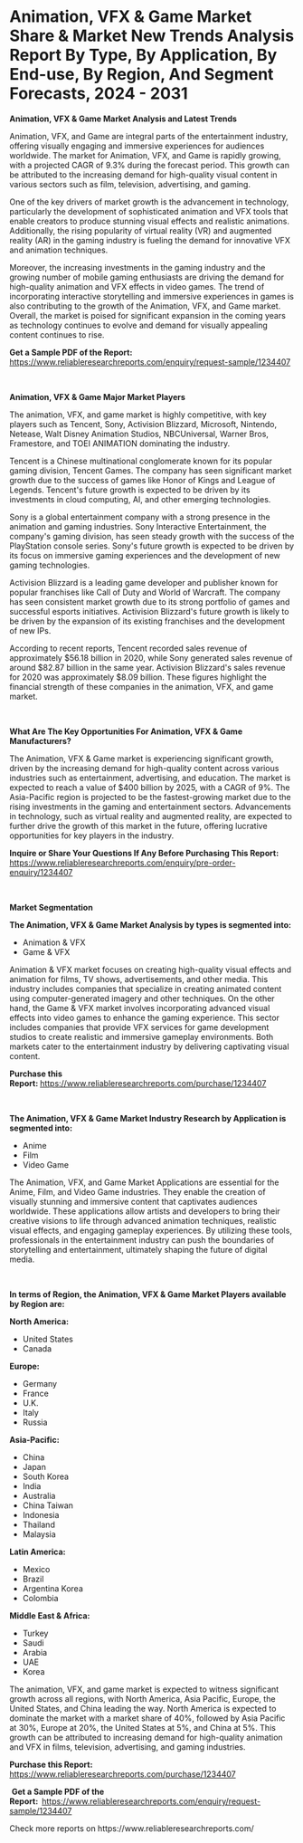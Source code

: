 <p><h1>Animation, VFX & Game Market Share & Market New Trends Analysis Report By Type, By Application, By End-use, By Region, And Segment Forecasts, 2024 - 2031</h1></p><p><strong>Animation, VFX & Game Market Analysis and Latest Trends</strong></p>
<p><p>Animation, VFX, and Game are integral parts of the entertainment industry, offering visually engaging and immersive experiences for audiences worldwide. The market for Animation, VFX, and Game is rapidly growing, with a projected CAGR of 9.3% during the forecast period. This growth can be attributed to the increasing demand for high-quality visual content in various sectors such as film, television, advertising, and gaming.</p><p>One of the key drivers of market growth is the advancement in technology, particularly the development of sophisticated animation and VFX tools that enable creators to produce stunning visual effects and realistic animations. Additionally, the rising popularity of virtual reality (VR) and augmented reality (AR) in the gaming industry is fueling the demand for innovative VFX and animation techniques.</p><p>Moreover, the increasing investments in the gaming industry and the growing number of mobile gaming enthusiasts are driving the demand for high-quality animation and VFX effects in video games. The trend of incorporating interactive storytelling and immersive experiences in games is also contributing to the growth of the Animation, VFX, and Game market. Overall, the market is poised for significant expansion in the coming years as technology continues to evolve and demand for visually appealing content continues to rise.</p></p>
<p><strong>Get a Sample PDF of the Report:&nbsp;</strong> <a href="https://www.reliableresearchreports.com/enquiry/request-sample/1234407">https://www.reliableresearchreports.com/enquiry/request-sample/1234407</a></p>
<p>&nbsp;</p>
<p><strong>Animation, VFX & Game Major Market Players</strong></p>
<p><p>The animation, VFX, and game market is highly competitive, with key players such as Tencent, Sony, Activision Blizzard, Microsoft, Nintendo, Netease, Walt Disney Animation Studios, NBCUniversal, Warner Bros, Framestore, and TOEI ANIMATION dominating the industry.</p><p>Tencent is a Chinese multinational conglomerate known for its popular gaming division, Tencent Games. The company has seen significant market growth due to the success of games like Honor of Kings and League of Legends. Tencent's future growth is expected to be driven by its investments in cloud computing, AI, and other emerging technologies.</p><p>Sony is a global entertainment company with a strong presence in the animation and gaming industries. Sony Interactive Entertainment, the company's gaming division, has seen steady growth with the success of the PlayStation console series. Sony's future growth is expected to be driven by its focus on immersive gaming experiences and the development of new gaming technologies.</p><p>Activision Blizzard is a leading game developer and publisher known for popular franchises like Call of Duty and World of Warcraft. The company has seen consistent market growth due to its strong portfolio of games and successful esports initiatives. Activision Blizzard's future growth is likely to be driven by the expansion of its existing franchises and the development of new IPs.</p><p>According to recent reports, Tencent recorded sales revenue of approximately $56.18 billion in 2020, while Sony generated sales revenue of around $82.87 billion in the same year. Activision Blizzard's sales revenue for 2020 was approximately $8.09 billion. These figures highlight the financial strength of these companies in the animation, VFX, and game market.</p></p>
<p>&nbsp;</p>
<p><strong>What Are The Key Opportunities For Animation, VFX & Game Manufacturers?</strong></p>
<p><p>The Animation, VFX & Game market is experiencing significant growth, driven by the increasing demand for high-quality content across various industries such as entertainment, advertising, and education. The market is expected to reach a value of $400 billion by 2025, with a CAGR of 9%. The Asia-Pacific region is projected to be the fastest-growing market due to the rising investments in the gaming and entertainment sectors. Advancements in technology, such as virtual reality and augmented reality, are expected to further drive the growth of this market in the future, offering lucrative opportunities for key players in the industry.</p></p>
<p><strong>Inquire or Share Your Questions If Any Before Purchasing This Report:</strong> <a href="https://www.reliableresearchreports.com/enquiry/pre-order-enquiry/1234407">https://www.reliableresearchreports.com/enquiry/pre-order-enquiry/1234407</a></p>
<p>&nbsp;</p>
<p><strong>Market Segmentation</strong></p>
<p><strong>The Animation, VFX & Game Market Analysis by types is segmented into:</strong></p>
<p><ul><li>Animation & VFX</li><li>Game & VFX</li></ul></p>
<p><p>Animation & VFX market focuses on creating high-quality visual effects and animation for films, TV shows, advertisements, and other media. This industry includes companies that specialize in creating animated content using computer-generated imagery and other techniques. On the other hand, the Game & VFX market involves incorporating advanced visual effects into video games to enhance the gaming experience. This sector includes companies that provide VFX services for game development studios to create realistic and immersive gameplay environments. Both markets cater to the entertainment industry by delivering captivating visual content.</p></p>
<p><strong>Purchase this Report:&nbsp;</strong><a href="https://www.reliableresearchreports.com/purchase/1234407">https://www.reliableresearchreports.com/purchase/1234407</a></p>
<p>&nbsp;</p>
<p><strong>The Animation, VFX & Game Market Industry Research by Application is segmented into:</strong></p>
<p><ul><li>Anime</li><li>Film</li><li>Video Game</li></ul></p>
<p><p>The Animation, VFX, and Game Market Applications are essential for the Anime, Film, and Video Game industries. They enable the creation of visually stunning and immersive content that captivates audiences worldwide. These applications allow artists and developers to bring their creative visions to life through advanced animation techniques, realistic visual effects, and engaging gameplay experiences. By utilizing these tools, professionals in the entertainment industry can push the boundaries of storytelling and entertainment, ultimately shaping the future of digital media.</p></p>
<p>&nbsp;</p>
<p><strong>In terms of Region, the Animation, VFX & Game Market Players available by Region are:</strong></p>
<p>
    <p> <strong> North America: </strong>
        <ul>
            <li>United States</li>
            <li>Canada</li>
        </ul>
        </p> 
    <p> <strong> Europe: </strong>
        <ul>
            <li>Germany</li>
            <li>France</li>
            <li>U.K.</li>
            <li>Italy</li>
            <li>Russia</li>
        </ul>
        </p> 
    <p> <strong> Asia-Pacific: </strong>
        <ul>
            <li>China</li>
            <li>Japan</li>
            <li>South Korea</li>
            <li>India</li>
            <li>Australia</li>
            <li>China Taiwan</li>
            <li>Indonesia</li>
            <li>Thailand</li>
            <li>Malaysia</li>
        </ul>
        </p> 
    <p> <strong> Latin America: </strong>
        <ul>
            <li>Mexico</li>
            <li>Brazil</li>
            <li>Argentina Korea</li>
            <li>Colombia</li>
        </ul>
        </p> 
    <p> <strong> Middle East & Africa: </strong>
        <ul>
            <li>Turkey</li>
            <li>Saudi</li>
            <li>Arabia</li>
            <li>UAE</li>
            <li>Korea</li>
        </ul>
    </p>
    </p>
<p><p>The animation, VFX, and game market is expected to witness significant growth across all regions, with North America, Asia Pacific, Europe, the United States, and China leading the way. North America is expected to dominate the market with a market share of 40%, followed by Asia Pacific at 30%, Europe at 20%, the United States at 5%, and China at 5%. This growth can be attributed to increasing demand for high-quality animation and VFX in films, television, advertising, and gaming industries.</p></p>
<p><strong>Purchase this Report: </strong><a href="https://www.reliableresearchreports.com/purchase/1234407">https://www.reliableresearchreports.com/purchase/1234407</a></p>
<p>&nbsp;<strong>Get a Sample PDF of the Report:&nbsp;&nbsp;</strong><a href="https://www.reliableresearchreports.com/enquiry/request-sample/1234407">https://www.reliableresearchreports.com/enquiry/request-sample/1234407</a></p>
<p><strong></strong></p>
<p>Check more reports on https://www.reliableresearchreports.com/</p>